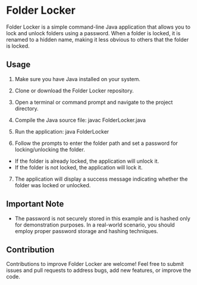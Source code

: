 # Folder Locker

Folder Locker is a simple command-line Java application that allows you to lock and unlock folders using a password. When a folder is locked, it is renamed to a hidden name, making it less obvious to others that the folder is locked.

## Usage

1. Make sure you have Java installed on your system.
2. Clone or download the Folder Locker repository.
3. Open a terminal or command prompt and navigate to the project directory.
4. Compile the Java source file: javac FolderLocker.java
5. Run the application: java FolderLocker
   
6. Follow the prompts to enter the folder path and set a password for locking/unlocking the folder.

- If the folder is already locked, the application will unlock it.
- If the folder is not locked, the application will lock it.

7. The application will display a success message indicating whether the folder was locked or unlocked.

## Important Note

- The password is not securely stored in this example and is hashed only for demonstration purposes. In a real-world scenario, you should employ proper password storage and hashing techniques.



## Contribution

Contributions to improve Folder Locker are welcome! Feel free to submit issues and pull requests to address bugs, add new features, or improve the code.




